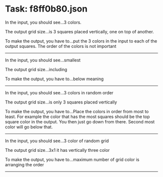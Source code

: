 # Task: f8ff0b80.json

In the input, you should see...3 colors.

The output grid size...is  3 squares placed vertically, one on top of another.

To make the output, you have to...put the 3 colors in the input to each of the output squares. The order of the colors is not important

---

In the input, you should see...smallest

The output grid size...including

To make the output, you have to...below meaning

---

In the input, you should see...3 colors in random order

The output grid size...is only 3 squares placed vertically

To make the output, you have to...Place the colors in order from most to least. For example the color that has the most squares should be the top square color in the output. You then just go down from there. Second most color will go below that.

---

In the input, you should see...3 color of random grid

The output grid size...3x1 it has vertically three color

To make the output, you have to...maximum number of grid color is arranging the order

---

